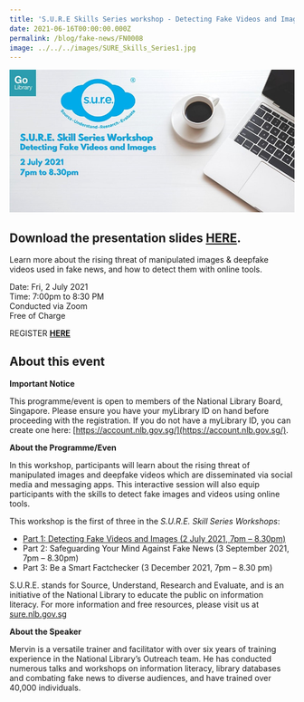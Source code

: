 ```yaml
---
title: 'S.U.R.E Skills Series workshop - Detecting Fake Videos and Images'
date: 2021-06-16T00:00:00.000Z
permalink: /blog/fake-news/FN0008
image: ../../../images/SURE_Skills_Series1.jpg
---
```


![](../../../images/SURE_Skills_Series1.jpg)

## Download the presentation slides **[HERE](https://go.gov.sg/sure-deepfakes1)**.

Learn more about the rising threat of manipulated images & deepfake videos used in fake news, and how to detect them with online tools.

Date: Fri, 2 July 2021 <br>Time: 7:00pm to 8:30 PM<br>Conducted via Zoom<br>Free of Charge

REGISTER **[HERE](https://www.eventbrite.sg/e/detecting-fake-videos-and-images-sure-skills-series-x-my-digital-life-registration-159064751955)**



## About this event

**Important Notice**

This programme/event is open to members of the National Library Board, Singapore. Please ensure you have your myLibrary ID on hand before proceeding with the registration. If you do not have a myLibrary ID, you can create one here: [https://account.nlb.gov.sg/](https://account.nlb.gov.sg/).



**About the Programme/Even**

In this workshop, participants will learn about the rising threat of manipulated images and deepfake videos which are disseminated via social media and messaging apps. This interactive session will also equip participants with the skills to detect fake images and videos using online tools.

This workshop is the first of three in the *S.U.R.E. Skill Series* *Workshops*:

- [Part 1: Detecting Fake Videos and Images (2 July 2021, 7pm – 8.30pm)](https://www.eventbrite.sg/e/detecting-fake-videos-and-images-sure-skills-series-x-my-digital-life-registration-159064751955)
- Part 2: Safeguarding Your Mind Against Fake News (3 September 2021, 7pm – 8.30pm)
- Part 3: Be a Smart Factchecker (3 December 2021, 7pm – 8.30 pm)

S.U.R.E. stands for Source, Understand, Research and Evaluate, and is an initiative of the National Library to educate the public on information literacy. For more information and free resources, please visit us at [sure.nlb.gov.sg](https://sure.nlb.gov.sg/)



**About the Speaker**

Mervin is a versatile trainer and facilitator with over six years of training experience in the National Library’s Outreach team. He has conducted numerous talks and workshops on information literacy, library databases and combating fake news to diverse audiences, and have trained over 40,000 individuals.

